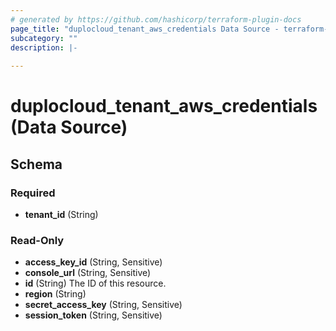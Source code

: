 ```yaml
---
# generated by https://github.com/hashicorp/terraform-plugin-docs
page_title: "duplocloud_tenant_aws_credentials Data Source - terraform-provider-duplocloud"
subcategory: ""
description: |-
  
---
```


# duplocloud_tenant_aws_credentials (Data Source)





<!-- schema generated by tfplugindocs -->
## Schema

### Required

- **tenant_id** (String)

### Read-Only

- **access_key_id** (String, Sensitive)
- **console_url** (String, Sensitive)
- **id** (String) The ID of this resource.
- **region** (String)
- **secret_access_key** (String, Sensitive)
- **session_token** (String, Sensitive)


